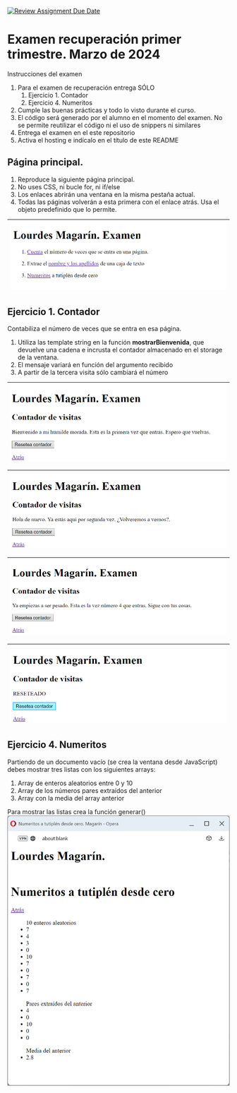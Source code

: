[![Review Assignment Due Date](https://classroom.github.com/assets/deadline-readme-button-24ddc0f5d75046c5622901739e7c5dd533143b0c8e959d652212380cedb1ea36.svg)](https://classroom.github.com/a/SutSa_ka)
# Examen recuperación primer trimestre. Marzo de 2024
Instrucciones del examen

1. Para el examen de recuperación entrega SÓLO 
   1. Ejercicio 1. Contador
   2. Ejercicio 4. Numeritos
2. Cumple las buenas prácticas y todo lo visto durante el curso.
3.  El código será generado por el alumno en el momento del examen. No se permite reutilizar  el código ni el uso de snippers ni similares
4.  Entrega el examen en el este repositorio
5.  Activa el hosting e indícalo en el título de este README

## Página principal.
1. Reproduce la siguiente página principal. 
2. No uses CSS, ni bucle for, ni if/else
4. Los enlaces abrirán una ventana en la misma pestaña actual.
5. Todas las páginas volverán a esta primera con el enlace atrás. Usa el objeto predefinido que lo permite.

| ![paginaPpal](paginaPpal.png) |
|-|

## Ejercicio 1. Contador
Contabiliza el número de veces que se entra en esa página. 
1. Utiliza las template string en la función **mostrarBienvenida**, que devuelve una cadena e incrusta el contador almacenado en el storage de la ventana.
2. El mensaje variará en función del argumento recibido
3. A partir de la tercera visita sólo cambiará el número

| ![contadorBienvenido](contadorBienvenido.png) |
|-|

| ![contador2Vez](contador2Vez.png) |
|-|

| ![contadorPesado](contadorPesado.png) |
|-|

| ![contadorReseteado](contadorReseteado.png) |
|-|




<!-- ## Ejercicio 2. Apellidos y nombre
1. Extrae el nombre y los apellidos introducidos en la caja de texto
2. Introduce tu nombre y apellidos separados por coma.

![nombreApellidos](nombreApellidos.png) |
|-|

3. Al perder el foco (evento blur) se limpiará la caja de texto y aparecerán en los div indicados.

| ![nombreApellidos-valido.png](nombreApellidos-valido.png) |
|-|

| ![nombreApellidos-valido-2.png](nombreApellidos-valido-2.png) |
|-|

4. En caso de no cumplirse el formato se capturará la excepción y se mostrará el mensaje indicado en el span. 

5. En tal caso se mostrará el mensaje de error: “Error. Formato correcto: Cuadrado Perfecto, Anacleto”

| ![nombreApellidos-invalido.png](nombreApellidos-invalido.png) |
|-|
6. Para extraer nombre y apellidos usa los grupos de las expresiones regulares y el destructuring. 
7. Usa el destructuring también al devolver los valores.
8.  Entradas válidas:
    1. Peláez del Cariño, Rocío
    2. Redondo Carrillo, Manuela
    3. Carrillo, Manuela
    4. Carrillo&nbsp;&nbsp;&nbsp;&nbsp;,&nbsp;&nbsp;&nbsp;&nbsp;Manuela
9.  Valores inválidos
    1.  1 2, 3
    2.  Carrillo, Manuela Fernández, Antonio

## Ejercicio 3. Repetidos

Por cada apellidos y nombre repetidos se mostrará la palabra REPETIDO.
Para ello usa una collection Set. 
| ![nombreApellidos-valido-REPETIDO](nombreApellidos-valido-REPETIDO.png) |
|-| -->

## Ejercicio 4. Numeritos

Partiendo de un documento vacío (se crea la ventana desde JavaScript) debes mostrar tres listas con los siguientes arrays:
1. Array de enteros aleatorios entre 0 y 10
2. Array de los números pares extraídos del anterior
3. Array con la media del array anterior 


Para mostrar las listas crea la función generar() 
![numeritos](numeritos.png) 


